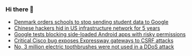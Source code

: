 ### Hi there 👋

<!--START_SECTION:feed-->
* [Denmark orders schools to stop sending student data to Google](https://www.bleepingcomputer.com/news/google/denmark-orders-schools-to-stop-sending-student-data-to-google/)
* [Chinese hackers hid in US infrastructure network for 5 years](https://www.bleepingcomputer.com/news/security/chinese-hackers-hid-in-us-infrastructure-network-for-5-years/)
* [Google tests blocking side-loaded Android apps with risky permissions](https://www.bleepingcomputer.com/news/security/google-tests-blocking-side-loaded-android-apps-with-risky-permissions/)
* [Critical Cisco bug exposes Expressway gateways to CSRF attacks](https://www.bleepingcomputer.com/news/security/critical-cisco-bug-exposes-expressway-gateways-to-csrf-attacks/)
* [No, 3 million electric toothbrushes were not used in a DDoS attack](https://www.bleepingcomputer.com/news/security/no-3-million-electric-toothbrushes-were-not-used-in-a-ddos-attack/)
<!--END_SECTION:feed-->

<!--
**frankenk/frankenk** is a ✨ _special_ ✨ repository because its `README.md` (this file) appears on your GitHub profile.

Here are some ideas to get you started:

- 🔭 I’m currently working on ...
- 🌱 I’m currently learning ...
- 👯 I’m looking to collaborate on ...
- 🤔 I’m looking for help with ...
- 💬 Ask me about ...
- 📫 How to reach me: ...
- 😄 Pronouns: ...
- ⚡ Fun fact: ...
-->



